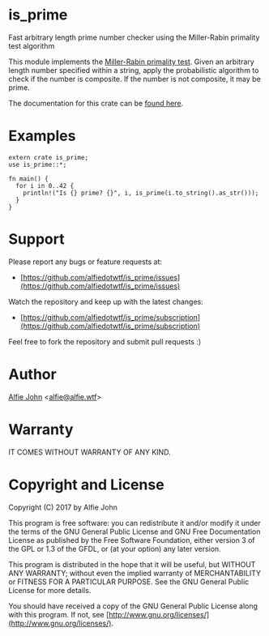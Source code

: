 # is_prime

Fast arbitrary length prime number checker using the Miller-Rabin primality test algorithm

This module implements the [Miller-Rabin primality
test](https://en.wikipedia.org/wiki/Miller%E2%80%93Rabin_primality_test). Given
an arbitrary length number specified within a string, apply the probabilistic
algorithm to check if the number is composite. If the number is not composite,
it may be prime.

The documentation for this crate can be [found
here](https://docs.rs/is_prime/).

# Examples

    extern crate is_prime;
    use is_prime::*;

    fn main() {
      for i in 0..42 {
        println!("Is {} prime? {}", i, is_prime(i.to_string().as_str()));
      }
    }

# Support

Please report any bugs or feature requests at:

* [https://github.com/alfiedotwtf/is_prime/issues](https://github.com/alfiedotwtf/is_prime/issues)

Watch the repository and keep up with the latest changes:

* [https://github.com/alfiedotwtf/is_prime/subscription](https://github.com/alfiedotwtf/is_prime/subscription)

Feel free to fork the repository and submit pull requests :)

# Author

[Alfie John](https://www.alfie.wtf) &lt;[alfie@alfie.wtf](mailto:alfie@alfie.wtf)&gt;

# Warranty

IT COMES WITHOUT WARRANTY OF ANY KIND.

# Copyright and License

Copyright (C) 2017 by Alfie John

This program is free software: you can redistribute it and/or modify it under
the terms of the GNU General Public License and GNU Free Documentation License
as published by the Free Software Foundation, either version 3 of the GPL or
1.3 of the GFDL, or (at your option) any later version.

This program is distributed in the hope that it will be useful, but WITHOUT ANY
WARRANTY; without even the implied warranty of MERCHANTABILITY or FITNESS FOR A
PARTICULAR PURPOSE. See the GNU General Public License for more details.

You should have received a copy of the GNU General Public License along with
this program. If not, see [http://www.gnu.org/licenses/](http://www.gnu.org/licenses/).

